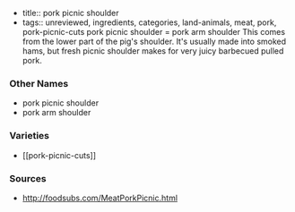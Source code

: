 - title:: pork picnic shoulder
- tags:: unreviewed, ingredients, categories, land-animals, meat, pork, pork-picnic-cuts
pork picnic shoulder = pork arm shoulder This comes from the lower part of the pig's shoulder. It's usually made into smoked hams, but fresh picnic shoulder makes for very juicy barbecued pulled pork.

### Other Names

* pork picnic shoulder
* pork arm shoulder

### Varieties

* [[pork-picnic-cuts]]

### Sources
* http://foodsubs.com/MeatPorkPicnic.html
